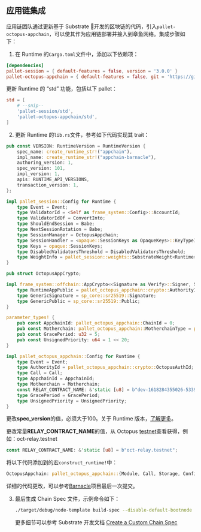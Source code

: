 ## 应用链集成

应用链团队通过更新基于 Substrate 开发的区块链的代码，引入`pallet-octopus-appchain`，可以使其作为应用链部署并接入到章鱼网络。集成步骤如下：

1. 在 Runtime 的`Cargo.toml`文件中，添加以下依赖项：

```TOML
[dependencies]
pallet-session = { default-features = false, version = '3.0.0' }
pallet-octopus-appchain = { default-features = false, git = 'https://github.com/octopus-network/pallet-octopus-appchain.git' }
```

更新 Runtime 的 “std” 功能，包括以下 pallet：

```TOML
std = [
    # --snip--
    'pallet-session/std',
    'pallet-octopus-appchain/std',
]
```

2. 更新 Runtime 的`lib.rs`文件，参考如下代码实现其 trait：

```rust
pub const VERSION: RuntimeVersion = RuntimeVersion {
	spec_name: create_runtime_str!("appchain"),
	impl_name: create_runtime_str!("appchain-barnacle"),
	authoring_version: 1,
	spec_version: 101,
	impl_version: 1,
	apis: RUNTIME_API_VERSIONS,
	transaction_version: 1,
};

impl pallet_session::Config for Runtime {
	type Event = Event;
	type ValidatorId = <Self as frame_system::Config>::AccountId;
	type ValidatorIdOf = ConvertInto;
	type ShouldEndSession = Babe;
	type NextSessionRotation = Babe;
	type SessionManager = OctopusAppchain;
	type SessionHandler = <opaque::SessionKeys as OpaqueKeys>::KeyTypeIdProviders;
	type Keys = opaque::SessionKeys;
	type DisabledValidatorsThreshold = DisabledValidatorsThreshold;
	type WeightInfo = pallet_session::weights::SubstrateWeight<Runtime>;
}

pub struct OctopusAppCrypto;

impl frame_system::offchain::AppCrypto<<Signature as Verify>::Signer, Signature> for OctopusAppCrypto {
	type RuntimeAppPublic = pallet_octopus_appchain::crypto::AuthorityId;
	type GenericSignature = sp_core::sr25519::Signature;
	type GenericPublic = sp_core::sr25519::Public;
}

parameter_types! {
	pub const AppchainId: pallet_octopus_appchain::ChainId = 0;
	pub const Motherchain: pallet_octopus_appchain::MotherchainType = pallet_octopus_appchain::MotherchainType::NEAR;
	pub const GracePeriod: u32 = 5;
	pub const UnsignedPriority: u64 = 1 << 20;
}

impl pallet_octopus_appchain::Config for Runtime {
	type Event = Event;
	type AuthorityId = pallet_octopus_appchain::crypto::OctopusAuthId;
	type Call = Call;
	type AppchainId = AppchainId;
	type Motherchain = Motherchain;
	const RELAY_CONTRACT_NAME: &'static [u8] = b"dev-1618284355026-5339538";
	type GracePeriod = GracePeriod;
	type UnsignedPriority = UnsignedPriority;
}
```

更改**spec_version**的值，必须大于100。关于 Runtime 版本，[了解更多](https://substrate.dev/docs/en/knowledgebase/runtime/upgrades#runtime-versioning)。

更改常量**RELAY_CONTRACT_NAME**的值，从 Octopus [testnet](https://testnet.oct.network/)查看获得，例如：oct-relay.testnet

```Rust
const RELAY_CONTRACT_NAME: &'static [u8] = b"oct-relay.testnet";
```

将以下代码添加到的宏`construct_runtime!`中：

```rust
OctopusAppchain: pallet_octopus_appchain::{Module, Call, Storage, Config<T>, Event<T>, ValidateUnsigned},
```

   详细的代码更改，可以参考[Barnacle](https://github.com/octopus-network/barnacle)项目最后一次提交。

3. 最后生成 Chain Spec 文件，示例命令如下：

   ```bash
   ./target/debug/node-template build-spec --disable-default-bootnode --chain local > chain-spec.json
   ```

    更多细节可以参考 Substrate 开发文档 [Create a Custom Chain Spec](https://substrate.dev/docs/en/tutorials/start-a-private-network/customspec)